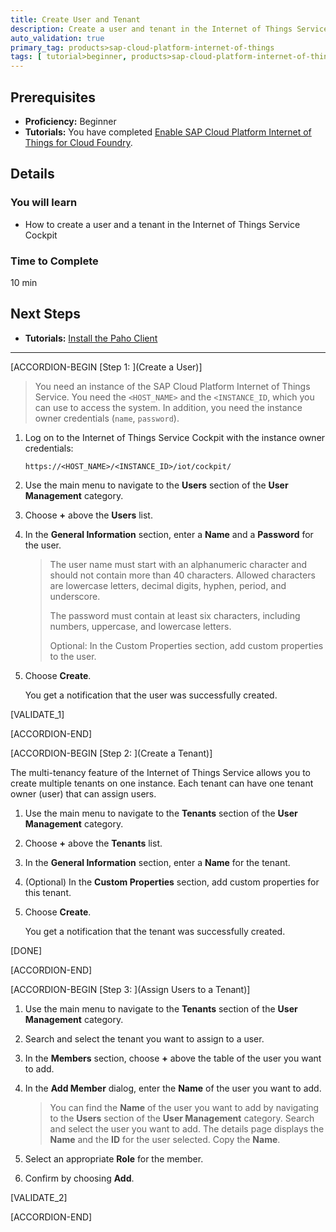 ```yaml
---
title: Create User and Tenant
description: Create a user and tenant in the Internet of Things Service Cockpit.
auto_validation: true
primary_tag: products>sap-cloud-platform-internet-of-things
tags: [ tutorial>beginner, products>sap-cloud-platform-internet-of-things, topic>internet-of-things, topic>cloud, tutorial>license ]
---
```


<!-- loio027ae38c64974f4ea914bdfe5b323702 -->

## Prerequisites
 - **Proficiency:** Beginner
 - **Tutorials:** You have completed [Enable SAP Cloud Platform Internet of Things for Cloud Foundry](iot-cf-enable-iot-service).


## Details
### You will learn
- How to create a user and a tenant in the Internet of Things Service Cockpit

### Time to Complete
10 min

## Next Steps
- **Tutorials:** [Install the Paho Client](iot-cf-install-paho-client)

---

[ACCORDION-BEGIN [Step 1: ](Create a User)]

>You need an instance of the SAP Cloud Platform Internet of Things Service. You need the `<HOST_NAME>` and the `<INSTANCE_ID`, which you can use to access the system. In addition, you need the instance owner credentials (`name`, `password`).

1.  Log on to the Internet of Things Service Cockpit with the instance owner credentials:

    `https://<HOST_NAME>/<INSTANCE_ID>/iot/cockpit/`

2.  Use the main menu to navigate to the **Users** section of the **User Management** category.

3.  Choose **+** above the **Users** list.

4.  In the **General Information** section, enter a **Name** and a **Password** for the user.

    >The user name must start with an alphanumeric character and should not contain more than 40 characters. Allowed characters are lowercase letters, decimal digits, hyphen, period, and underscore.
    >
    >The password must contain at least six characters, including numbers, uppercase, and lowercase letters.
    >
    >Optional: In the Custom Properties section, add custom properties to the user.

5.  Choose **Create**.

    You get a notification that the user was successfully created.

[VALIDATE_1]

[ACCORDION-END]

[ACCORDION-BEGIN [Step 2: ](Create a Tenant)]

The multi-tenancy feature of the Internet of Things Service allows you to create multiple tenants on one instance. Each tenant can have one tenant owner (user) that can assign users.

1.  Use the main menu to navigate to the **Tenants** section of the **User Management** category.

2.  Choose **+** above the **Tenants** list.

3.  In the **General Information** section, enter a **Name** for the tenant.

4.  (Optional) In the **Custom Properties** section, add custom properties for this tenant.

5.  Choose **Create**.

    You get a notification that the tenant was successfully created.

[DONE]

[ACCORDION-END]

[ACCORDION-BEGIN [Step 3: ](Assign Users to a Tenant)]

1.  Use the main menu to navigate to the **Tenants** section of the **User Management** category.

2.  Search and select the tenant you want to assign to a user.

3.  In the **Members** section, choose **+** above the table of the user you want to add.

4.  In the **Add Member** dialog, enter the **Name** of the user you want to add.

    >You can find the **Name** of the user you want to add by navigating to the **Users** section of the **User Management** category.
    Search and select the user you want to add. The details page displays the **Name** and the **ID** for the user selected. Copy the **Name**.

5.  Select an appropriate **Role** for the member.

6.  Confirm by choosing **Add**.

[VALIDATE_2]

[ACCORDION-END]
